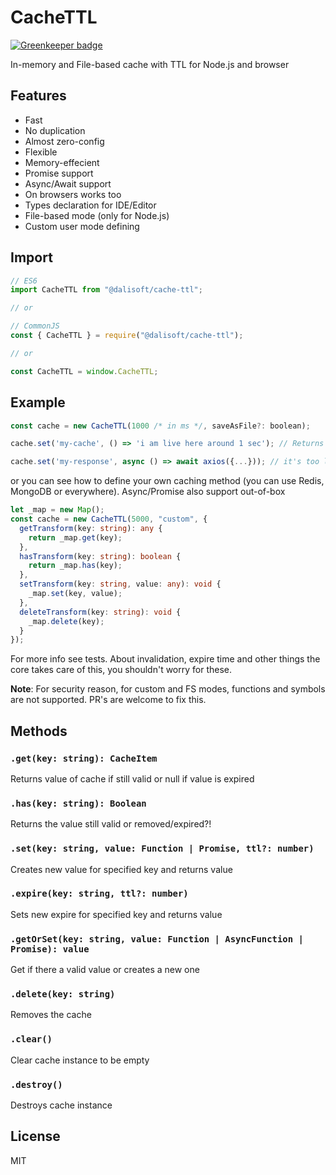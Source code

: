 # CacheTTL

[![Greenkeeper badge](https://badges.greenkeeper.io/dalisoft/cache-ttl.svg)](https://greenkeeper.io/)

In-memory and File-based cache with TTL for Node.js and browser

## Features

- Fast
- No duplication
- Almost zero-config
- Flexible
- Memory-effecient
- Promise support
- Async/Await support
- On browsers works too
- Types declaration for IDE/Editor
- File-based mode (only for Node.js)
- Custom user mode defining

## Import

```js
// ES6
import CacheTTL from "@dalisoft/cache-ttl";

// or

// CommonJS
const { CacheTTL } = require("@dalisoft/cache-ttl");

// or

const CacheTTL = window.CacheTTL;
```

## Example

```js
const cache = new CacheTTL(1000 /* in ms */, saveAsFile?: boolean);

cache.set('my-cache', () => 'i am live here around 1 sec'); // Returns String

cache.set('my-response', async () => await axios({...})); // it's too lives here around 1 sec, returns Promise
```

or you can see how to define your own caching method (you can use Redis, MongoDB or everywhere). Async/Promise also support out-of-box

```ts
let _map = new Map();
const cache = new CacheTTL(5000, "custom", {
  getTransform(key: string): any {
    return _map.get(key);
  },
  hasTransform(key: string): boolean {
    return _map.has(key);
  },
  setTransform(key: string, value: any): void {
    _map.set(key, value);
  },
  deleteTransform(key: string): void {
    _map.delete(key);
  }
});
```

For more info see tests.
About invalidation, expire time and other things the core takes care of this, you shouldn't worry for these.

**Note**: For security reason, for custom and FS modes, functions and symbols are not supported. PR's are welcome to fix this.

## Methods

### `.get(key: string): CacheItem`

Returns value of cache if still valid or null if value is expired

### `.has(key: string): Boolean`

Returns the value still valid or removed/expired?!

### `.set(key: string, value: Function | Promise, ttl?: number)`

Creates new value for specified key and returns value

### `.expire(key: string, ttl?: number)`

Sets new expire for specified key and returns value

### `.getOrSet(key: string, value: Function | AsyncFunction | Promise): value`

Get if there a valid value or creates a new one

### `.delete(key: string)`

Removes the cache

### `.clear()`

Clear cache instance to be empty

### `.destroy()`

Destroys cache instance

## License

MIT
